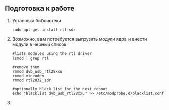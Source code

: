 ## Подготовка к работе

1. Установка библиотеки

   `sudo apt-get install rtl-sdr`

2. Возможно, вам потребуется выгрузить модули ядра и внести модули в черный список:

    ```
    #lists modules using the rtl driver
    lsmod | grep rtl
    
    #remove them
    rmmod dvb_usb_rtl28xxu
    rmmod videodev
    rmmod rtl2832_sdr

    #optionally black list for the next reboot
   echo "blacklist dvb_usb_rtl28xxu" >> /etc/modprobe.d/blacklist.conf
   ```

3. 